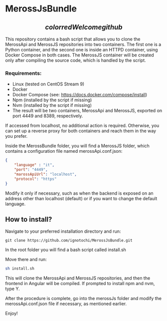 # MerossJsBundle

## $${color{red}Welcome{github}}$$	

This repository contains a bash script that allows you to clone the MerossApi and MerossJS repositories into two containers. The first one is a Python container, and the second one is inside an HTTPD container, using Docker Compose in both cases. The MerossJS container will be created only after compiling the source code, which is handled by the script.

### Requirements:

- Linux (tested on CentOS Stream 9)
- Docker
- Docker Compose (see: https://docs.docker.com/compose/install)
- Npm (installed by the script if missing)
- Nvm (installed by the script if missing)
- The result will be two containers, MerossApi and MerossJS, exported on port 4449 and 8389, respectively.

If accessed from localhost, no additional action is required. Otherwise, you can set up a reverse proxy for both containers and reach them in the way you prefer.

Inside the MerossBundle folder, you will find a MerossJS folder, which contains a configuration file named merossApi.conf.json:

``` json 
{
    "language" : "it",
    "port": "4449",
    "marossApiUrl": "localhost",
    "protocol": "https"
}
```

Modify it only if necessary, such as when the backend is exposed on an address other than localhost (default) or if you want to change the default language.

## How to install?

Navigate to your preferred installation directory and run:

```
git clone https://github.com/ignotochi/MerossJsBundle.git
```
In the root folder you will find a bash script called install.sh

Move there and run:

``` bash 
sh install.sh
```
This will clone the MerossApi and MerossJS repositories, and then the frontend in Angular will be compiled. If prompted to install npm and nvm, type Y.

After the procedure is complete, go into the merossJs folder and modify the merossApi.conf.json file if necessary, as mentioned earlier.

Enjoy!



